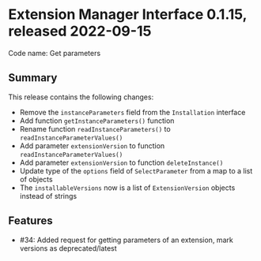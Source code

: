 # Extension Manager Interface 0.1.15, released 2022-09-15

Code name: Get parameters

## Summary

This release contains the following changes:

* Remove the `instanceParameters` field from the `Installation` interface
* Add function `getInstanceParameters()` function
* Rename function `readInstanceParameters()` to `readInstanceParameterValues()`
* Add parameter `extensionVersion` to function `readInstanceParameterValues()`
* Add parameter `extensionVersion` to function `deleteInstance()`
* Update type of the `options` field of `SelectParameter` from a map to a list of objects
* The `installableVersions` now is a list of `ExtensionVersion` objects instead of strings

## Features

* #34: Added request for getting parameters of an extension, mark versions as deprecated/latest
